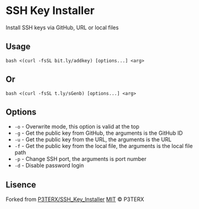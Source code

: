 # SSH Key Installer


Install SSH keys via GitHub, URL or local files



## Usage

```
bash <(curl -fsSL bit.ly/addkey) [options...] <arg>
```
## Or

```
bash <(curl -fsSL t.ly/sGenb) [options...] <arg>
```


## Options

* `-o` - Overwrite mode, this option is valid at the top
* `-g` - Get the public key from GitHub, the arguments is the GitHub ID
* `-u` - Get the public key from the URL, the arguments is the URL
* `-f` - Get the public key from the local file, the arguments is the local file path
* `-p` - Change SSH port, the arguments is port number
* `-d` - Disable password login

## Lisence
Forked from [P3TERX/SSH_Key_Installer](https://github.com/P3TERX/SSH_Key_Installer)
[MIT](https://github.com/P3TERX/SSH_Key_Installer/blob/master/LICENSE) © P3TERX
